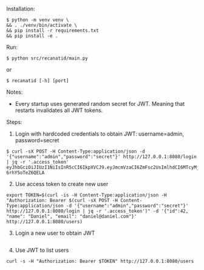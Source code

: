 Installation:

```
$ python -m venv venv \
&& . ./venv/bin/activate \
&& pip install -r requirements.txt
&& pip install -e .
```

Run:

```
$ python src/recanatid/main.py
```
or
```
$ recanatid [-h] [port]
```
Notes:

- Every startup uses generated random secret for JWT. Meaning that restarts invalidates all JWT tokens.

Steps:

1. Login with hardcoded credentials to obtain JWT: username=admin, password=secret

```
$ curl -sX POST -H Content-Type:application/json -d '{"username":"admin","password":"secret"}' http://127.0.0.1:8080/login | jq -r '.access_token'
eyJhbGciOiJIUzI1NiIsInR5cCI6IkpXVCJ9.eyJmcmVzaCI6ZmFsc2UsImlhdCI6MTcyMjM0MzIxNywianRpIjoiNTA4NTRhMDItMWVlNS00OGMxLTg0MjQtNGM4NDQ4N2RkOTdiIiwidHlwZSI6ImFjY2VzcyIsInN1YiI6ImFkbWluIiwibmJmIjoxNzIyMzQzMjE3LCJjc3JmIjoiMjBkZDk2ZTAtNmU4ZC00ZjMyLWExODctMTc0YTAxNTE2ZTZmIiwiZXhwIjoxNzIyMzQ0MTE3fQ.clp6THoKAeVNSQYLxu4dxRXhW0Fe-6rhY5oTeZ6QELA
```

2. Use access token to create new user

```
export TOKEN=$(curl -is -H Content-Type:application/json -H "Authorization: Bearer $(curl -sX POST -H Content-Type:application/json -d '{"username":"admin","password":"secret"}' http://127.0.0.1:8080/login | jq -r '.access_token')" -d '{"id":42, "name": "Daniel", "email": "daniel@daniel.com"}' http://127.0.0.1:8080/users)
```

3. Login a new user to obtain JWT

```
```

4. Use JWT to list users

```
curl -s -H "Authorization: Bearer $TOKEN" http://127.0.0.1:8080/users
```